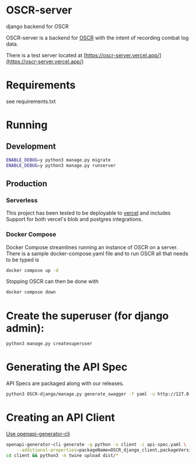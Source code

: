 # OSCR-server
django backend for OSCR

OSCR-server is a backend for [OSCR](https://github.com/STOCD/OSCR/tree/main) with the intent
of recording combat log data.

There is a test server located at [https://oscr-server.vercel.app/](https://oscr-server.vercel.app/)

# Requirements
see requirements.txt

# Running
## Development
```bash
ENABLE_DEBUG=y python3 manage.py migrate
ENABLE_DEBUG=y python3 manage.py runserver
```

## Production

### Serverless

This project has been tested to be deployable to [vercel](https://vercel.com) and includes
Support for both vercel's blob and postgres integrations.

### Docker Compose

Docker Compose streamlines running an instance of OSCR on a server. There is a sample
docker-compose.yaml file and to run OSCR all that needs to be typed is

```bash
docker compose up -d
```

Stopping OSCR can then be done with

```bash
docker compose down
```

# Create the superuser (for django admin):

```bash
python3 manage.py createsuperuser
```

# Generating the API Spec

API Specs are packaged along with our releases.


```bash
python3 OSCR-django/manage.py generate_swagger -f yaml -u http://127.0.0.1 api-spec.yaml
```

# Creating an API Client

[Use openapi-generator-cli](https://github.com/OpenAPITools/openapi-generator-cli)

```bash
openapi-generator-cli generate -g python -o client -i api-spec.yaml \
    --additional-properties=packageName=OSCR_django_client,packageVersion=1.0.0
cd client && python3 -m twine upload dist/*
```
